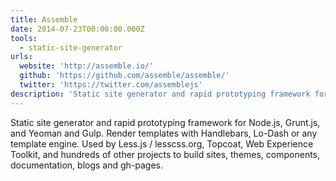```yaml
---
title: Assemble
date: 2014-07-23T00:00:00.000Z
tools: 
  - static-site-generator
urls:
  website: 'http://assemble.io/'
  github: 'https://github.com/assemble/assemble/'
  twitter: 'https://twitter.com/assemblejs'
description: 'Static site generator and rapid prototyping framework for Node.js, Grunt.js, and Yeoman and Gulp.'
---
```



Static site generator and rapid prototyping framework for Node.js, Grunt.js, and Yeoman and Gulp. Render templates with Handlebars, Lo-Dash or any template engine. Used by Less.js / lesscss.org, Topcoat, Web Experience Toolkit, and hundreds of other projects to build sites, themes, components, documentation, blogs and gh-pages.